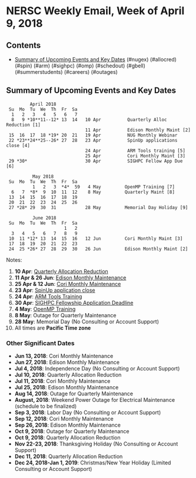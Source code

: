 # NERSC Weekly Email, Week of April 9, 2018 #

## Contents ## 

- [Summary of Upcoming Events and Key Dates](#dates)
(#nugex)
(#allocred)
(#spin)
(#arm)
(#sighpc)
(#omp)
(#schedout)
(#gbell)
(#summerstudents)
(#careers)
(#outages)

## Summary of Upcoming Events and Key Dates <a name="dates"/> ##

             April 2018
     Su  Mo  Tu  We  Th  Fr  Sa
      1   2   3   4   5   6   7
      8   9 *10**11--12* 13  14   10 Apr          Quarterly Alloc Reduction [1]
                                  11 Apr          Edison Monthly Maint [2]
     15  16  17  18 *19* 20  21   19 Apr          NUG Monthly Webinar 
     22 *23**24**25--26* 27  28   23 Apr          SpinUp applications close [4]
                                  24 Apr          ARM Tools training [5]
                                  25 Apr          Cori Monthly Maint [3]
     29 *30*                      30 Apr          SIGHPC Fellow App Due [6]

              May 2018
     Su  Mo  Tu  We  Th  Fr  Sa
              1   2   3  *4*  59   4 May         OpenMP Training [7]
      6   7  *8*  9  10  11  12    8 May         Quarterly Maint [8]
     13  14  15  16  17  18  19
     20  21  22  23  24  25  26
     27 *28* 29  30  31           28 May         Memorial Day Holiday [9]

              June 2018
     Su  Mo  Tu  We  Th  Fr  Sa
                          1   2
      3   4   5   6   7   8   9
     10  11 *12* 13  14  15  16   12 Jun         Cori Monthly Maint [3]
     17  18  19  20  21  22  23
     24  25 *26* 27  28  29  30   26 Jun         Edison Monthly Maint [2]

Notes:
1. **10 Apr**: [Quarterly Allocation Reduction](#allocred)
2. **11 Apr & 26 Jun**: [Edison Monthly Maintenance](#schedout)
3. **25 Apr & 12 Jun**: [Cori Monthly Maintenance](#schedout)
4. **23 Apr**: [SpinUp application close](#spin)
5. **24 Apr**: [ARM Tools Training](#arm)
6. **30 Apr**: [SIGHPC Fellowship Application Deadline](#sighpc)
7. **4 May**: [OpenMP Training](#omp)
8. **8 May**: Outage for Quarterly Maintenance
9. **28 May**: Memorial Day (No Consulting or Account Support)
10. All times are **Pacific Time zone**


### Other Significant Dates ###
- **Jun 13, 2018**: Cori Monthly Maintenance
- **Jun 27, 2018**: Edison Monthly Maintenance
- **Jul  4, 2018**: Independence Day (No Consulting or Account Support)
- **Jul 10, 2018**: Quarterly Allocation Reduction
- **Jul 11, 2018**: Cori Monthly Maintenance
- **Jul 25, 2018**: Edison Monthly Maintenance
- **Aug 14, 2018**: Outage for Quarterly Maintenance
- **August, 2018**: Weekend Power Outage for Electrical Maintenance (schedule to be finalized)
- **Sep  3, 2018**: Labor Day (No Consulting or Account Support)
- **Sep 12, 2018**: Cori Monthly Maintenance
- **Sep 26, 2018**: Edison Monthly Maintenance
- **Oct  9, 2018**: Outage for Quarterly Maintenance
- **Oct  9, 2018**: Quarterly Allocation Reduction
- **Nov 22-23, 2018**: Thanksgiving Holiday (No Consulting or Account Support)
- **Dec 11, 2018**: Quarterly Allocation Reduction
- **Dec 24, 2018-Jan 1, 2019**: Christmas/New Year Holiday (Limited Consulting or Account Support)


